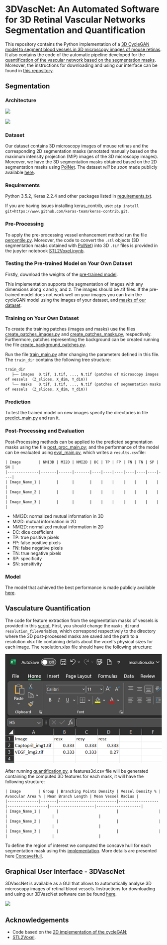 # 3DVascNet: An Automated Software for 3D Retinal Vascular Networks Segmentation and Quantification

This repository contains the Python implementation of a [3D CycleGAN model to segment blood vessels in 3D microscopy images of mouse retinas](https://github.com/HemaxiN/3DVascNet/tree/main#segmentation). It also contains the code of the automatic pipeline developed for the [quantification of the vascular network based on the segmentation masks](https://github.com/HemaxiN/3DVascNet/tree/main#vasculature-quantification). Moreover, the instructions for downloading and using our interface can be found in [this repository](https://github.com/HemaxiN/3DVascNet/tree/main#graphical-user-interface---3dvascnet).

## Segmentation

### Architecture

![](https://github.com/HemaxiN/3DVesselSegmentation/blob/main/images/overview.png)

![](https://github.com/HemaxiN/3DVesselSegmentation/blob/main/images/architecturegit3.png)



### Dataset

Our dataset contains 3D microscopy images of mouse retinas and the corresponding 2D segmentation masks (annotated manually based on the maximum intensity projection (MIP) images of the 3D microscopy images). Moreover, we have the 3D segmentation masks obtained based on the 2D segmentation masks using [PolNet](https://github.com/mobernabeu/polnet).
The dataset *will be soon* made publicly available [here](https://huggingface.co/datasets/Hemaxi/3DVesselSegmentation/tree/main).

### Requirements

Python 3.5.2, Keras 2.2.4 and other packages listed in [requirements.txt](https://github.com/HemaxiN/3DVesselSegmentation/blob/main/utils/requirements.txt).

If you are having issues installing keras_contrib, use: ```pip install git+https://www.github.com/keras-team/keras-contrib.git```.

### Pre-Processing

To apply the pre-processing vessel enhancement method run the file [percentile.py](https://github.com/HemaxiN/3DVesselSegmentation/blob/main/preprocessing/percentile.py). Moreover, the code to convert the ```.stl``` objects (3D segmentation masks obtained with [PolNet](https://github.com/mobernabeu/polnet)) into 3D ```.tif``` files is provided in the jupyter notebook [STL2Voxel.ipynb](https://github.com/HemaxiN/3DVesselSegmentation/blob/main/preprocessing/STL2Voxel.ipynb).


### Testing the Pre-trained Model on Your Own Dataset

Firstly, download the weights of the [pre-trained model](https://huggingface.co/Hemaxi/3DCycleGAN/tree/main).

This implementation supports the segmentation of images with any dimensions along x and y, and z.
The images should be .tif files.
If the pre-trained model does not work well on your images you can train the cycleGAN model using the images of your dataset, and [masks of our dataset](https://huggingface.co/datasets/Hemaxi/3DVesselSegmentation/tree/main).

### Training on Your Own Dataset


To create the training patches (images and masks) use the files [create_patches_images.py](https://github.com/HemaxiN/3DVesselSegmentation/blob/main/preprocessing/create_patches_images.py) and [create_patches_masks.py](https://github.com/HemaxiN/3DVesselSegmentation/blob/main/preprocessing/create_patches_masks.py), respectively. Furthermore, patches representing the background can be created running the file [create_background_patches.py](https://github.com/HemaxiN/3DVesselSegmentation/blob/main/preprocessing/create_background_patches.py).

Run the file [train_main.py](https://github.com/HemaxiN/3DVesselSegmentation/blob/main/train_main.py) after changing the parameters defined in this file.
The `train_dir` contains the following tree structure:

```
train_dir
   ├── images  0.tif, 1.tif, ..., N.tif (patches of microscopy images of vessels  (Z_slices, X_dim, Y_dim))
   └── masks   0.tif, 1.tif, ..., N.tif (patches of segmentation masks of vessels  (Z_slices, X_dim, Y_dim))
```


### Prediction

To test the trained model on new images specify the directories in file [predict_main.py](https://github.com/HemaxiN/3DVesselSegmentation/blob/main/predict_main.py) and run it.

### Post-Processing and Evaluation

Post-Processing methods can be applied to the predicted segmentation masks using the file [post_proc_main.py](https://github.com/HemaxiN/3DVesselSegmentation/blob/main/post_proc_main.py); and the performance of the model can be evaluated using [eval_main.py](https://github.com/HemaxiN/3DVesselSegmentation/blob/main/eval_main.py), which writes a ```results.csv```file:

```
| Image        | NMI3D | MI2D | NMI2D | DC | TP | FP | FN | TN | SP | SN |
|--------------|-------|------|-------|----|----|----|----|----|----|----|
| Image_Name_1 |       |      |       |    |    |    |    |    |    |    |
| Image_Name_2 |       |      |       |    |    |    |    |    |    |    |
| Image_Name_3 |       |      |       |    |    |    |    |    |    |    |
```


* NMI3D: normalized mutual information in 3D
* MI2D: mutual information in 2D
* NMI2D: normalized mutual information in 2D
* DC: dice coefficient
* TP: true positive pixels
* FP: false positive pixels
* FN: false negative pixels
* TN: true negative pixels
* SP: specificity
* SN: sensitivity


### Model

The model that achieved the best performance is made publicly available [here](https://huggingface.co/Hemaxi/3DCycleGAN/tree/main).

## Vasculature Quantification

The code for feature extraction from the segmentation masks of vessels is provided in this [script](https://github.com/HemaxiN/3DVascNet/blob/main/quantification.py). 
First, you should change the ```masks_dir```and ```resolution_file```variables, which correspond respectively to the directory where the 3D post-processed masks are saved and the path to a resolution.xlsx file containing details about the voxel's physical sizes for each image.
The resolution.xlsx file should have the following structure:

![](https://github.com/HemaxiN/3DVascNet/blob/main/images/resolutionfile.PNG)

After running [quantification.py](https://github.com/HemaxiN/3DVascNet/blob/main/quantification.py), a features3d.csv file will be generated containing the computed 3D features for each mask, it will have the following structure:

```
| Image        | Group | Branching Points Density | Vessel Density % | Avascular Area % | Mean Branch Length | Mean Vessel Radius |
|--------------|-------|--------------------------|------------------|------------------|--------------------|--------------------|
| Image_Name_1 |       |                          |                  |                  |                    |                    |  
| Image_Name_2 |       |                          |                  |                  |                    |                    |    
| Image_Name_3 |       |                          |                  |                  |                    |                    |    
```

To define the region of interest we computed the concave hull for each segmentation mask using this [implementation](https://github.com/sebastianbeyer/concavehull).
More details are presented here [ConcaveHull](https://github.com/HemaxiN/3DVesselSegmentation/blob/main/ConcaveHull).

## Graphical User Interface - 3DVascNet

3DVascNet is available as a GUI that allows to automatically analyse 3D microscopy images of retinal blood vessels.
Instructions for downloading and using our 3DVascNet software can be found [here](https://github.com/HemaxiN/3DVascNet/wiki/Downloading-and-Running-3DVascNet).

![](https://github.com/HemaxiN/3DVesselSegmentation/blob/main/images/interface.png)










## Acknowledgements

* Code based on the [2D implementation of the cycleGAN](https://machinelearningmastery.com/cyclegan-tutorial-with-keras/);
* [STL2Voxel](https://github.com/cpederkoff/stl-to-voxel).
